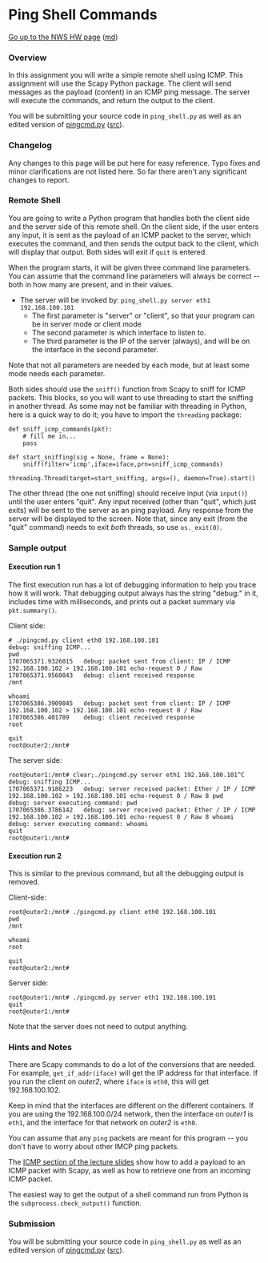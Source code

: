 Ping Shell Commands
=================

[Go up to the NWS HW page](../index.html) ([md](../index.md))

### Overview

In this assignment you will write a simple remote shell using ICMP.  This assignment will use the Scapy Python package.  The client will send messages as the payload (content) in an ICMP ping message.  The server will execute the commands, and return the output to the client.

You will be submitting your source code in `ping_shell.py` as well as an edited version of [pingcmd.py](pingcmd.py.html) ([src](pingcmd.py])).


### Changelog

Any changes to this page will be put here for easy reference.  Typo fixes and minor clarifications are not listed here.  So far there aren't any significant changes to report.


### Remote Shell

You are going to write a Python program that handles both the client side and the server side of this remote shell.  On the client side, if the user enters any input, it is sent as the payload of an ICMP packet to the server, which executes the command, and then sends the output back to the client, which will display that output.  Both sides will exit if `quit` is entered.

When the program starts, it will be given three command line parameters.  You can assume that the command line parameters will always be correct -- both in how many are present, and in their values.

- The server will be invoked by: `ping_shell.py server eth1 192.168.100.101`
	- The first parameter is "server" or "client", so that your program can be in server mode or client mode
	- The second parameter is which interface to listen to.
	- The third parameter is the IP of the server (always), and will be on the interface in the second parameter.

Note that not all parameters are needed by each mode, but at least some mode needs each parameter.

Both sides should use the `sniff()` function from Scapy to sniff for ICMP packets.  This blocks, so you will want to use threading to start the sniffing in another thread.  As some may not be familiar with threading in Python, here is a quick way to do it; you have to import the `threading` package:

```
def sniff_icmp_commands(pkt):
	# fill me in...
	pass

def start_sniffing(sig = None, frame = None):
	sniff(filter='icmp',iface=iface,prn=sniff_icmp_commands)

threading.Thread(target=start_sniffing, args=(), daemon=True).start()
```

The other thread (the one not sniffing) should receive input (via `input()`) until the user enters "quit".  Any input received (other than "quit", which just exits) will be sent to the server as an ping payload.  Any response from the server will be displayed to the screen.  Note that, since any exit (from the "quit" command) needs to exit *both* threads, so use `os._exit(0)`.


### Sample output

#### Execution run 1

The first execution run has a lot of debugging information to help you trace how it will work.  That debugging output always has the string "debug:" in it, includes time with milliseconds, and prints out a packet summary via `pkt.summary()`.

Client side:

```
# ./pingcmd.py client eth0 192.168.100.101                
debug: sniffing ICMP...
pwd
1707065371.9326015 	 debug: packet sent from client: IP / ICMP 192.168.100.102 > 192.168.100.101 echo-request 0 / Raw
1707065371.9560843 	 debug: client received response
/mnt

whoami
1707065386.3909845 	 debug: packet sent from client: IP / ICMP 192.168.100.102 > 192.168.100.101 echo-request 0 / Raw
1707065386.401789 	 debug: client received response
root

quit
root@outer2:/mnt# 
```

The server side:

```
root@outer1:/mnt# clear;./pingcmd.py server eth1 192.168.100.101^C
debug: sniffing ICMP...
1707065371.9186223 	 debug: server received packet: Ether / IP / ICMP 192.168.100.102 > 192.168.100.101 echo-request 0 / Raw 8 pwd
debug: server executing command: pwd
1707065386.3786142 	 debug: server received packet: Ether / IP / ICMP 192.168.100.102 > 192.168.100.101 echo-request 0 / Raw 8 whoami
debug: server executing command: whoami
quit
root@outer1:/mnt# 
```

#### Execution run 2

This is similar to the previous command, but all the debugging output is removed.

Client-side:
```
root@outer2:/mnt# ./pingcmd.py client eth0 192.168.100.101
pwd
/mnt

whoami
root

quit
root@outer2:/mnt# 
```

Server side:

```
root@outer1:/mnt# ./pingcmd.py server eth1 192.168.100.101
quit
root@outer1:/mnt# 
```

Note that the server does not need to output anything.


### Hints and Notes

There are Scapy commands to do a lot of the conversions that are needed.  For example, `get_if_addr(iface)` will get the IP address for that interface.  If you run the client on *outer2*, where `iface` is `eth0`, this will get 192.168.100.102.

Keep in mind that the interfaces are different on the different containers.  If you are using the 192.168.100.0/24 network, then the interface on *outer1* is `eth1`, and the interface for that network on *outer2* is `eth0`.

You can assume that any `ping` packets are meant for this program -- you don't have to worry about other IMCP ping packets.

The [ICMP section of the lecture slides](../../slides/network-layer.html#/icmp) show how to add a payload to an ICMP packet with Scapy, as well as how to retrieve one from an incoming ICMP packet.

The easiest way to get the output of a shell command run from Python is the `subprocess.check_output()` function.

### Submission

You will be submitting your source code in `ping_shell.py` as well as an edited version of [pingcmd.py](pingcmd.py.html) ([src](pingcmd.py])).


